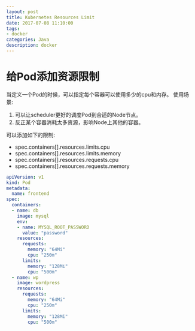 ```yaml
---
layout: post
title: Kubernetes Resources Limit
date: 2017-07-08 11:10:00
tags:
- docker
categories: Java
description: docker
---
```


# 给Pod添加资源限制
当定义一个Pod的时候，可以指定每个容器可以使用多少的cpu和内存。
使用场景:    
1. 可以让scheduler更好的调度Pod到合适的Node节点。
2. 反正某个容器消耗太多资源，影响Node上其他的容器。

可以添加如下的限制:

* spec.containers[].resources.limits.cpu
* spec.containers[].resources.limits.memory
* spec.containers[].resources.requests.cpu
* spec.containers[].resources.requests.memory



```yaml
apiVersion: v1
kind: Pod
metadata:
  name: frontend
spec:
  containers:
  - name: db
    image: mysql
    env:
    - name: MYSQL_ROOT_PASSWORD
      value: "password"
    resources:
      requests:
        memory: "64Mi"
        cpu: "250m"
      limits:
        memory: "128Mi"
        cpu: "500m"
  - name: wp
    image: wordpress
    resources:
      requests:
        memory: "64Mi"
        cpu: "250m"
      limits:
        memory: "128Mi"
        cpu: "500m"
```

